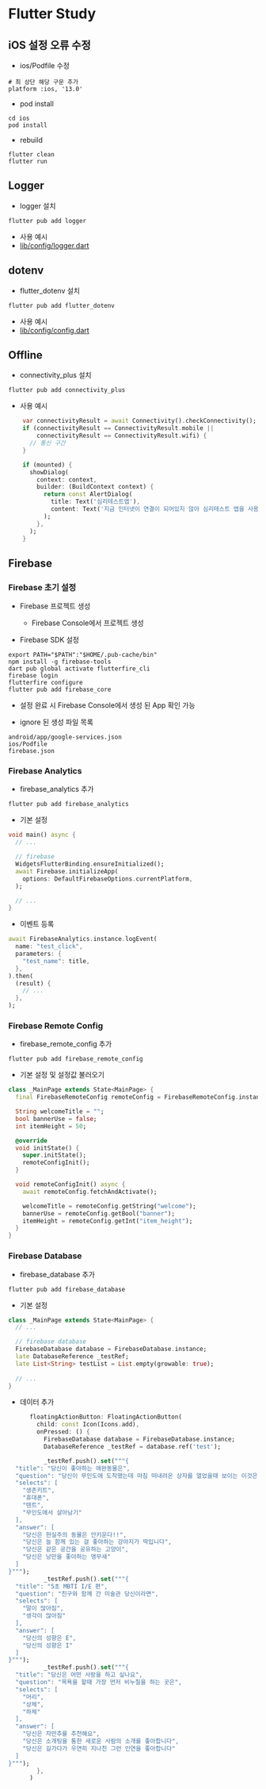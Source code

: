 # Flutter Study

## iOS 설정 오류 수정
- ios/Podfile 수정
```shell
# 최 상단 해당 구문 추가
platform :ios, '13.0'
```

- pod install
```shell
cd ios
pod install
```

- rebuild
```shell
flutter clean
flutter run
```

## Logger
- logger 설치
```shell
flutter pub add logger
```

- 사용 예시
- [lib/config/logger.dart](lib/config/logger.dart)


## dotenv
- flutter_dotenv 설치
```shell
flutter pub add flutter_dotenv
```

- 사용 예시
- [lib/config/config.dart](lib/config/config.dart)


## Offline
- connectivity_plus 설치
```shell
flutter pub add connectivity_plus
```

- 사용 예시
```dart
    var connectivityResult = await Connectivity().checkConnectivity();
    if (connectivityResult == ConnectivityResult.mobile ||
        connectivityResult == ConnectivityResult.wifi) {
      // 통신 구간
    }

    if (mounted) {
      showDialog(
        context: context,
        builder: (BuildContext context) {
          return const AlertDialog(
            title: Text('심리테스트앱'),
            content: Text('지금 인터넷이 연결이 되어있지 않아 심리테스트 앱을 사용할 수 없습니다. 나중에 다시 실행해 주세요.'),
          );
        },
      );
    }
```

## Firebase

### Firebase 초기 설정
- Firebase 프로젝트 생성
  - Firebase Console에서 프로젝트 생성

- Firebase SDK 설정
```sheel
export PATH="$PATH":"$HOME/.pub-cache/bin"
npm install -g firebase-tools
dart pub global activate flutterfire_cli
firebase login
flutterfire configure
flutter pub add firebase_core
```

- 설정 완료 시 Firebase Console에서 생성 된 App 확인 가능

- ignore 된 생성 파일 목록
```shell
android/app/google-services.json
ios/Podfile
firebase.json
```

### Firebase Analytics
- firebase_analytics 추가
```shell
flutter pub add firebase_analytics
````

- 기본 설정
```dart
void main() async {
  // ...

  // firebase
  WidgetsFlutterBinding.ensureInitialized();
  await Firebase.initializeApp(
    options: DefaultFirebaseOptions.currentPlatform,
  );

  // ...
}
```

- 이벤트 등록
```dart
await FirebaseAnalytics.instance.logEvent(
  name: "test_click",
  parameters: {
    "test_name": title,
  },
).then(
  (result) {
    // ...
  },
);
```


### Firebase Remote Config
- firebase_remote_config 추가
```shell
flutter pub add firebase_remote_config
```

- 기본 설정 및 설정값 불러오기
```dart
class _MainPage extends State<MainPage> {
  final FirebaseRemoteConfig remoteConfig = FirebaseRemoteConfig.instance;

  String welcomeTitle = "";
  bool bannerUse = false;
  int itemHeight = 50;

  @override
  void initState() {
    super.initState();
    remoteConfigInit();
  }

  void remoteConfigInit() async {
    await remoteConfig.fetchAndActivate();

    welcomeTitle = remoteConfig.getString("welcome");
    bannerUse = remoteConfig.getBool("banner");
    itemHeight = remoteConfig.getInt("item_height");
  }
}
```


### Firebase Database
- firebase_database 추가
```shell
flutter pub add firebase_database
```

- 기본 설정
```dart
class _MainPage extends State<MainPage> {
  // ...

  // firebase database
  FirebaseDatabase database = FirebaseDatabase.instance;
  late DatabaseReference _testRef;
  late List<String> testList = List.empty(growable: true);
  
  // ...
}
```

- 데이터 추가
```dart
      floatingActionButton: FloatingActionButton(
        child: const Icon(Icons.add),
        onPressed: () {
          FirebaseDatabase database = FirebaseDatabase.instance;
          DatabaseReference _testRef = database.ref('test');

          _testRef.push().set("""{
  "title": "당신이 좋아하는 애완동물은",
  "question": "당신이 무인도에 도착했는데 마침 떠내려온 상자를 열었을때 보이는 이것은",
  "selects": [
    "생존키트",
    "휴대폰",
    "텐트",
    "무인도에서 살아남기"
  ],
  "answer": [
    "당신은 현실주의 동물은 안키운다!!",
    "당신은 늘 함께 있는 걸 좋아하는 강아지가 딱입니다",
    "당신은 같은 공간을 공유하는 고양이",
    "당신은 낭만을 좋아하는 앵무새"
  ]
}""");
          _testRef.push().set("""{
  "title": "5초 MBTI I/E 편",
  "question": "친구와 함께 간 미술관 당신이라면",
  "selects": [
    "말이 많아짐",
    "생각이 많아짐"
  ],
  "answer": [
    "당신의 성향은 E",
    "당신의 성향은 I"
  ]
}""");
          _testRef.push().set("""{
  "title": "당신은 어떤 사랑을 하고 싶나요",
  "question": "목욕을 할때 가장 먼저 비누칠을 하는 곳은",
  "selects": [
    "머리",
    "상체",
    "하체"
  ],
  "answer": [
    "당신은 자만추를 추천해요",
    "당신은 소개팅을 통한 새로운 사람의 소개를 좋아합니다",
    "당신은 길가다가 우연히 지나친 그런 인연을 좋아합니다"
  ]
}""");
        },
      )
```

